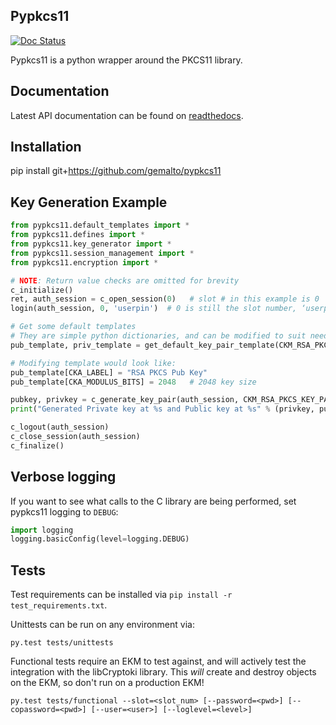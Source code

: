 ## Pypkcs11
[![Doc Status](https://readthedocs.org/projects/pypkcs11/badge/?version=latest)](http://pypkcs11.readthedocs.io/en/latest/)

Pypkcs11 is a python wrapper around the PKCS11 library.

## Documentation

Latest API documentation can be found on [readthedocs](http://pypkcs11.readthedocs.io/en/latest/index.html).


## Installation

pip install git+https://github.com/gemalto/pypkcs11

## Key Generation Example

```py
from pypkcs11.default_templates import *
from pypkcs11.defines import *
from pypkcs11.key_generator import *
from pypkcs11.session_management import *
from pypkcs11.encryption import *

# NOTE: Return value checks are omitted for brevity
c_initialize()
ret, auth_session = c_open_session(0)   # slot # in this example is 0
login(auth_session, 0, 'userpin')  # 0 is still the slot number, ‘userpin’ should be replaced by your password (None if PED or no challenge)

# Get some default templates
# They are simple python dictionaries, and can be modified to suit needs.
pub_template, priv_template = get_default_key_pair_template(CKM_RSA_PKCS_KEY_PAIR_GEN)

# Modifying template would look like:
pub_template[CKA_LABEL] = "RSA PKCS Pub Key"
pub_template[CKA_MODULUS_BITS] = 2048   # 2048 key size

pubkey, privkey = c_generate_key_pair(auth_session, CKM_RSA_PKCS_KEY_PAIR_GEN, pub_template, priv_template)
print("Generated Private key at %s and Public key at %s" % (privkey, pubkey))

c_logout(auth_session)
c_close_session(auth_session)
c_finalize()
```
## Verbose logging

If you want to see what calls to the C library are being performed, set pypkcs11 logging to `DEBUG`:

```py
import logging
logging.basicConfig(level=logging.DEBUG)
```

## Tests

Test requirements can be installed via `pip install -r test_requirements.txt`.

Unittests can be run on any environment via:
```
py.test tests/unittests
```

Functional tests require an EKM to test against, and will actively test the integration
 with the libCryptoki library. This *will* create and destroy objects on the EKM, so don't run
  on a production EKM!

```
py.test tests/functional --slot=<slot_num> [--password=<pwd>] [--copassword=<pwd>] [--user=<user>] [--loglevel=<level>]
```
